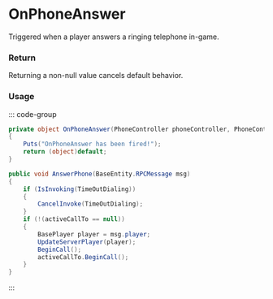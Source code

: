 # OnPhoneAnswer
<Badge type="info" text="Phone"/><Badge type="danger" text="Carbon Compatible"/><Badge type="warning" text="Oxide Compatible"/>
Triggered when a player answers a ringing telephone in-game.

### Return
Returning a non-null value cancels default behavior.

### Usage
::: code-group
```csharp [Example]
private object OnPhoneAnswer(PhoneController phoneController, PhoneController self1)
{
	Puts("OnPhoneAnswer has been fired!");
	return (object)default;
}
```
```csharp [Source — Assembly-CSharp @ PhoneController]
public void AnswerPhone(BaseEntity.RPCMessage msg)
{
	if (IsInvoking(TimeOutDialing))
	{
		CancelInvoke(TimeOutDialing);
	}
	if (!(activeCallTo == null))
	{
		BasePlayer player = msg.player;
		UpdateServerPlayer(player);
		BeginCall();
		activeCallTo.BeginCall();
	}
}

```
:::
